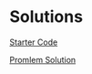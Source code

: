 # Solutions

[Starter Code](solutions/starter-code.md)

[Promlem Solution](solutions/promlem-solution.md)